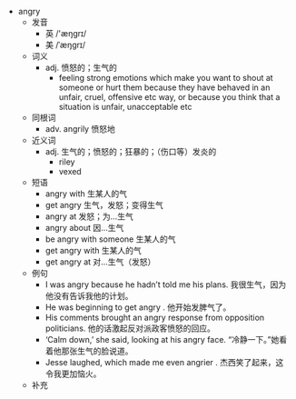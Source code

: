 - angry
  - 发音
    - 英 /'æŋgrɪ/
    - 美 /ˈæŋgrɪ/
  - 词义
    - adj. 愤怒的；生气的
      - feeling strong emotions which make you want to shout at someone or hurt them because they have behaved in an unfair, cruel, offensive etc way, or because you think that a situation is unfair, unacceptable etc
  - 同根词
    - adv. angrily 愤怒地
  - 近义词
    - adj. 生气的；愤怒的；狂暴的；（伤口等）发炎的
      - riley
      - vexed
  - 短语
    - angry with 生某人的气
    - get angry 生气，发怒；变得生气
    - angry at 发怒；为…生气
    - angry about 因…生气
    - be angry with someone 生某人的气
    - get angry with 生某人的气
    - get angry at 对...生气（发怒）
  - 例句
    - I was angry because he hadn’t told me his plans. 我很生气，因为他没有告诉我他的计划。
    - He was beginning to get angry . 他开始发脾气了。
    - His comments brought an angry response from opposition politicians. 他的话激起反对派政客愤怒的回应。
    - ‘Calm down,’ she said, looking at his angry face. “冷静一下。”她看着他那张生气的脸说道。
    - Jesse laughed, which made me even angrier . 杰西笑了起来，这令我更加恼火。
  - 补充
